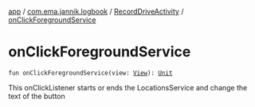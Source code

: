 [app](../../index.md) / [com.ema.jannik.logbook](../index.md) / [RecordDriveActivity](index.md) / [onClickForegroundService](./on-click-foreground-service.md)

# onClickForegroundService

`fun onClickForegroundService(view: `[`View`](https://developer.android.com/reference/android/view/View.html)`): `[`Unit`](https://kotlinlang.org/api/latest/jvm/stdlib/kotlin/-unit/index.html)

This onClickListener starts or ends the LocationsService and change the text of the button

